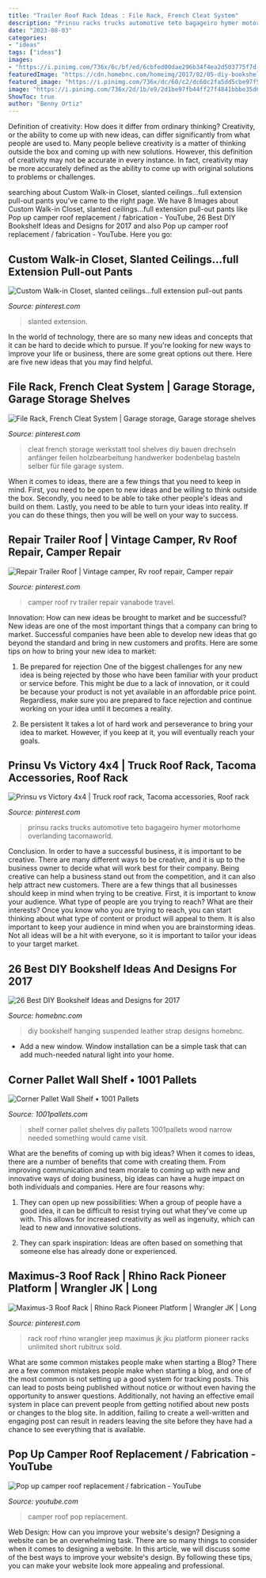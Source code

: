```yaml
---
title: "Trailer Roof Rack Ideas : File Rack, French Cleat System"
description: "Prinsu racks trucks automotive teto bagageiro hymer motorhome overlanding tacomaworld"
date: "2023-08-03"
categories:
- "ideas"
tags: ["ideas"]
images:
- "https://i.pinimg.com/736x/6c/bf/ed/6cbfed00dae296b34f4ea2d503775f7d--walk-in-closet-slanted-ceiling-attic-closet.jpg"
featuredImage: "https://cdn.homebnc.com/homeimg/2017/02/05-diy-bookshelf-ideas-homebnc.jpg"
featured_image: "https://i.pinimg.com/736x/dc/60/c2/dc60c2fa5dd5cbe97f527ed784610591.jpg"
image: "https://i.pinimg.com/736x/2d/1b/e9/2d1be97fb44ff27f4841bbbe35d662f5.jpg"
ShowToc: true
author: "Benny Ortiz"
---
```



Definition of creativity: How does it differ from ordinary thinking?
Creativity, or the ability to come up with new ideas, can differ significantly from what people are used to. Many people believe creativity is a matter of thinking outside the box and coming up with new solutions. However, this definition of creativity may not be accurate in every instance. In fact, creativity may be more accurately defined as the ability to come up with original solutions to problems or challenges.

	

		
searching about Custom Walk-in Closet, slanted ceilings...full extension pull-out pants you've came to the right page. We have 8 Images about Custom Walk-in Closet, slanted ceilings...full extension pull-out pants like Pop up camper roof replacement / fabrication - YouTube, 26 Best DIY Bookshelf Ideas and Designs for 2017 and also Pop up camper roof replacement / fabrication - YouTube. Here you go:
		
    
## Custom Walk-in Closet, Slanted Ceilings...full Extension Pull-out Pants

<img loading=lazy src="https://i.pinimg.com/736x/6c/bf/ed/6cbfed00dae296b34f4ea2d503775f7d--walk-in-closet-slanted-ceiling-attic-closet.jpg" onerror="this.onerror=null;this.src='https://tse1.mm.bing.net/th?id=OIP.T1R0hugBxoQdzeVMN7UrFgHaJ3&amp;pid=15.1';" alt="Custom Walk-in Closet, slanted ceilings...full extension pull-out pants">

_Source: pinterest.com_

>slanted extension. 

	

In the world of technology, there are so many new ideas and concepts that it can be hard to decide which to pursue. If you're looking for new ways to improve your life or business, there are some great options out there. Here are five new ideas that you may find helpful.

    
## File Rack, French Cleat System | Garage Storage, Garage Storage Shelves

<img loading=lazy src="https://i.pinimg.com/736x/0d/58/64/0d58645a623aa1dde2f085e9bafae8b6.jpg" onerror="this.onerror=null;this.src='https://tse4.mm.bing.net/th?id=OIP.vLixPvi4rT0Z4Wnzek8i9gHaJ3&amp;pid=15.1';" alt="File Rack, French Cleat System | Garage storage, Garage storage shelves">

_Source: pinterest.com_

>cleat french storage werkstatt tool shelves diy bauen drechseln anfänger feilen holzbearbeitung handwerker bodenbelag basteln selber für file garage system. 

	

When it comes to ideas, there are a few things that you need to keep in mind. First, you need to be open to new ideas and be willing to think outside the box. Secondly, you need to be able to take other people's ideas and build on them. Lastly, you need to be able to turn your ideas into reality. If you can do these things, then you will be well on your way to success.

    
## Repair Trailer Roof | Vintage Camper, Rv Roof Repair, Camper Repair

<img loading=lazy src="https://i.pinimg.com/736x/79/4d/dc/794ddc87b45cf398a4740bbf1a48d14e.jpg" onerror="this.onerror=null;this.src='https://tse1.mm.bing.net/th?id=OIP.C2_j1PcDfrQwqgr4x0ouawDYEg&amp;pid=15.1';" alt="Repair Trailer Roof | Vintage camper, Rv roof repair, Camper repair">

_Source: pinterest.com_

>camper roof rv trailer repair vanabode travel. 

	

Innovation: How can new ideas be brought to market and be successful?
New ideas are one of the most important things that a company can bring to market. Successful companies have been able to develop new ideas that go beyond the standard and bring in new customers and profits. Here are some tips on how to bring your new idea to market:
1. Be prepared for rejection
One of the biggest challenges for any new idea is being rejected by those who have been familiar with your product or service before. This might be due to a lack of innovation, or it could be because your product is not yet available in an affordable price point. Regardless, make sure you are prepared to face rejection and continue working on your idea until it becomes a reality.

2. Be persistent
It takes a lot of hard work and perseverance to bring your idea to market. However, if you keep at it, you will eventually reach your goals.

    
## Prinsu Vs Victory 4x4 | Truck Roof Rack, Tacoma Accessories, Roof Rack

<img loading=lazy src="https://i.pinimg.com/736x/2d/1b/e9/2d1be97fb44ff27f4841bbbe35d662f5.jpg" onerror="this.onerror=null;this.src='https://tse4.mm.bing.net/th?id=OIP.NOOmcWP5ZjiucQt_8fgKYAHaD8&amp;pid=15.1';" alt="Prinsu vs Victory 4x4 | Truck roof rack, Tacoma accessories, Roof rack">

_Source: pinterest.com_

>prinsu racks trucks automotive teto bagageiro hymer motorhome overlanding tacomaworld. 

	

Conclusion.
In order to have a successful business, it is important to be creative. There are many different ways to be creative, and it is up to the business owner to decide what will work best for their company. Being creative can help a business stand out from the competition, and it can also help attract new customers. There are a few things that all businesses should keep in mind when trying to be creative.
First, it is important to know your audience. What type of people are you trying to reach? What are their interests? Once you know who you are trying to reach, you can start thinking about what type of content or product will appeal to them. It is also important to keep your audience in mind when you are brainstorming ideas. Not all ideas will be a hit with everyone, so it is important to tailor your ideas to your target market.

    
## 26 Best DIY Bookshelf Ideas And Designs For 2017

<img loading=lazy src="https://cdn.homebnc.com/homeimg/2017/02/05-diy-bookshelf-ideas-homebnc.jpg" onerror="this.onerror=null;this.src='https://tse4.mm.bing.net/th?id=OIP.akFofKmJUjf7-DHlx_0s-gHaK_&amp;pid=15.1';" alt="26 Best DIY Bookshelf Ideas and Designs for 2017">

_Source: homebnc.com_

>diy bookshelf hanging suspended leather strap designs homebnc. 

	

- Add a new window. Window installation can be a simple task that can add much-needed natural light into your home.

    
## Corner Pallet Wall Shelf • 1001 Pallets

<img loading=lazy src="https://www.1001pallets.com/wp-content/uploads/2013/10/1001pallets.com-corner-pallet-wall-shelf.jpg" onerror="this.onerror=null;this.src='https://tse1.mm.bing.net/th?id=OIP.5VfeLqrS-4FfIDbKIDgkcAHaJ6&amp;pid=15.1';" alt="Corner Pallet Wall Shelf • 1001 Pallets">

_Source: 1001pallets.com_

>shelf corner pallet shelves diy pallets 1001pallets wood narrow needed something would came visit. 

	

What are the benefits of coming up with big ideas?
When it comes to ideas, there are a number of benefits that come with creating them. From improving communication and team morale to coming up with new and innovative ways of doing business, big ideas can have a huge impact on both individuals and companies. Here are four reasons why: 
1. They can open up new possibilities: When a group of people have a good idea, it can be difficult to resist trying out what they've come up with. This allows for increased creativity as well as ingenuity, which can lead to new and innovative solutions. 

2. They can spark inspiration: Ideas are often based on something that someone else has already done or experienced.

    
## Maximus-3 Roof Rack | Rhino Rack Pioneer Platform | Wrangler JK | Long

<img loading=lazy src="https://i.pinimg.com/736x/dc/60/c2/dc60c2fa5dd5cbe97f527ed784610591.jpg" onerror="this.onerror=null;this.src='https://tse2.mm.bing.net/th?id=OIP.1kw_eyFDeGB3fb-vNwCZsAHaE8&amp;pid=15.1';" alt="Maximus-3 Roof Rack | Rhino Rack Pioneer Platform | Wrangler JK | Long">

_Source: pinterest.com_

>rack roof rhino wrangler jeep maximus jk jku platform pioneer racks unlimited short rubitrux sold. 

	

What are some common mistakes people make when starting a Blog?
There are a few common mistakes people make when starting a blog, and one of the most common is not setting up a good system for tracking posts. This can lead to posts being published without notice or without even having the opportunity to answer questions. Additionally, not having an effective email system in place can prevent people from getting notified about new posts or changes to the blog site. In addition, failing to create a well-written and engaging post can result in readers leaving the site before they have had a chance to see everything that is available.

    
## Pop Up Camper Roof Replacement / Fabrication - YouTube

<img loading=lazy src="https://i.ytimg.com/vi/VXa4eIN0zBs/maxresdefault.jpg" onerror="this.onerror=null;this.src='https://tse3.mm.bing.net/th?id=OIP.J-BNhf9HdswtaCf0ArPKSAHaEK&amp;pid=15.1';" alt="Pop up camper roof replacement / fabrication - YouTube">

_Source: youtube.com_

>camper roof pop replacement. 

	

Web Design: How can you improve your website's design?
Designing a website can be an overwhelming task. There are so many things to consider when it comes to designing a website. In this article, we will discuss some of the best ways to improve your website's design. By following these tips, you can make your website look more appealing and professional.

